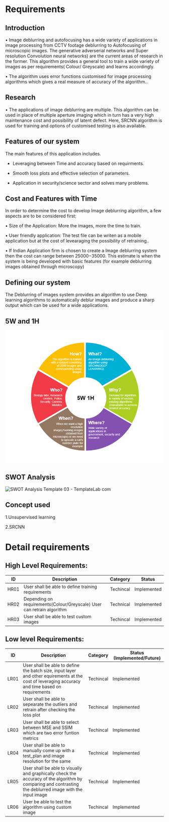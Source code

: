 # Requirements

## Introduction

• Image deblurring and autofocusing has a wide variety of applications in image processing from CCTV footage deblurring to Autofocusing of microscopic images. The generative adverserial networks and Super resolution Convolution neural networks) are the current areas of research in the former. This algorithm provides a general tool to train a wide variety of images as per requirements( Colour/ Greyscale) and learns accordingly.

•	The algorithm uses error functions customised for image processing algorithms which gives a real measure of accuracy of the algorithm..

## Research

•	The applications of image deblurring are multiple. This algorithm can be used in place of multiple aperture imaging which in turn has a very high maintenance cost and possibility of latent defect. Here, SRCNN algorithm is used for training and options of customised testing is also available.

## Features of our system

The main features of this application includes.

- Leveraging between Time and accuracy based on requirments.

- Smooth loss plots and effective selection of parameters.

- Application in security/science sector and solves many problems.

## Cost and Features with Time

In order to determine the cost to develop Image deblurring algorithm, a few aspects are to be considered first:

•	Size of the Application: More the images, more the time to train.

•	User friendly application: The test file can be writen as a mobile application but at the cost of levearaging the possibility of retraining..

•	If Indian Application firm is chosen to create a Image deblurring system then the cost can range between $25000-$35000. This estimate is when the system is being developed with basic features (for example deblurring images obtained through microscopy)

## Defining our system

The Deblurring of images system provides an algorithm to use Deep learning algorithms to automatically deblur images and produce a sharp output which can be used for a wide applications.

## 5W and 1H 

![WH](https://github.com/BhavanSekar/OOPS-Miniproject/blob/main/Images/5w1h.PNG)

## SWOT Analysis

![SWOT Analysis Template 03 - TemplateLab com](https://user-images.githubusercontent.com/67951541/130201901-4abd2038-ffaa-41a1-b4f7-ae9732a4ac2f.png)

## Concept used

1.Unsupervised learning

2.SRCNN

# Detail requirements

## High Level Requirements: 

| ID | Description | Category | Status | 
| ----- | ----- | ------- | ---------|
| HR01 | User shall be able to define training requirements | Techincal | Implemented |
| HR02 | Depending on requirements(Colour/Greyscale) User can retrain algorithm | Technical | Implemented |
| HR03 | User shall be able to test custom images | Techincal | Implemented |

##  Low level Requirements:
 
| ID | Description |Category| Status (Implemented/Future) |
| ------ | --------- | ----- |----|
|LR01|  User shall be able to define the batch size, input layer and other equirements at the cost of leveraging accuracy and time based on requirements | Techincal | Implemented |
|LR02|  User shall be able to sepearate the outliers and retrain after checking the loss plot | Techincal | Implemented |
|LR03|  User shall be able to select between MSE and SSIM which are two error funtion metrics | Techincal | Implemented |
|LR04|  User shall be able to manually come up with a test_plan and image resolution for the same | Technical |  Implemented |
|LR05|  User shall be able  to visually and graphically check the accuracy of the algorithm by comparing and contrasting the deblurred image with the input image | Technical | Implemented|
|LR06|  User be able to test the algorithm using custom image | Techincal | Implemented |

